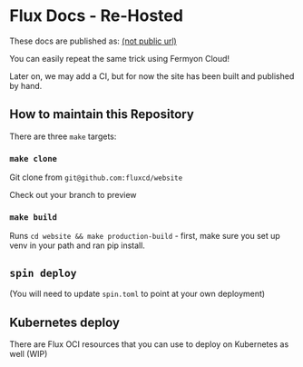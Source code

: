 # Flux Docs - Re-Hosted

These docs are published as: [(not public url)](https://docs-fluxcd-website-6lrhgsuf.fermyon.app/)

You can easily repeat the same trick using Fermyon Cloud!

Later on, we may add a CI, but for now the site has been built and published by hand.

## How to maintain this Repository

There are three `make` targets:

### `make clone`

Git clone from `git@github.com:fluxcd/website`

Check out your branch to preview

### `make build`

Runs `cd website && make production-build` - first, make sure you set up venv
in your path and ran pip install.

## `spin deploy`

(You will need to update `spin.toml` to point at your own deployment)

## Kubernetes deploy

There are Flux OCI resources that you can use to deploy on Kubernetes as well (WIP)

